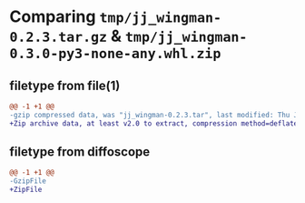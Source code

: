 # Comparing `tmp/jj_wingman-0.2.3.tar.gz` & `tmp/jj_wingman-0.3.0-py3-none-any.whl.zip`

## filetype from file(1)

```diff
@@ -1 +1 @@
-gzip compressed data, was "jj_wingman-0.2.3.tar", last modified: Thu Jun 15 19:07:33 2023, max compression
+Zip archive data, at least v2.0 to extract, compression method=deflate
```

## filetype from diffoscope

```diff
@@ -1 +1 @@
-GzipFile
+ZipFile
```

